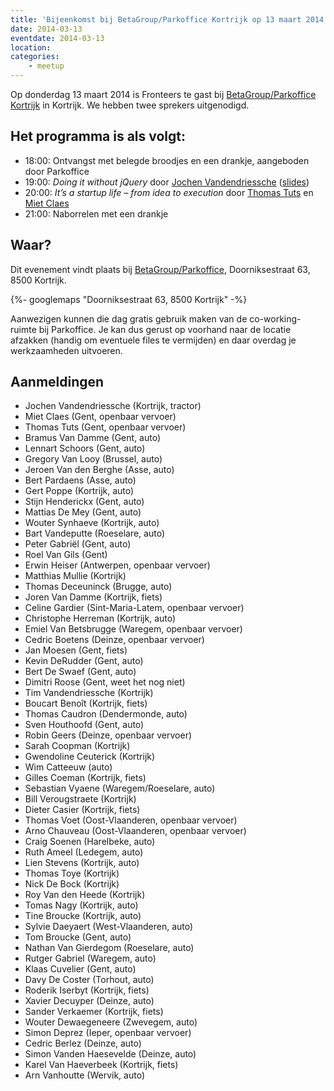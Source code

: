 ```yaml
---
title: 'Bijeenkomst bij BetaGroup/Parkoffice Kortrijk op 13 maart 2014'
date: 2014-03-13
eventdate: 2014-03-13
location:
categories:
    - meetup
---
```


Op donderdag 13 maart 2014 is Fronteers te gast bij [BetaGroup/Parkoffice Kortrijk](http://kortrijk.betagroup.be/) in Kortrijk. We hebben twee sprekers uitgenodigd.

## Het programma is als volgt:

-   18:00: Ontvangst met belegde broodjes en een drankje, aangeboden door Parkoffice
-   19:00: _Doing it without jQuery_ door [Jochen Vandendriessche](https://twitter.com/joggink) ([slides](http://static.joggink.com/fronteers/doing-it-without-jquery/#/))
-   20:00: _It’s a startup life – from idea to execution_ door [Thomas Tuts](https://twitter.com/thomastuts) en [Miet Claes](https://twitter.com/choisissez)
-   21:00: Naborrelen met een drankje

## Waar?

Dit evenement vindt plaats bij [BetaGroup/Parkoffice](http://www.parkoffice.be/en/locations/business-centre-meeting-room-kortrijk), Doorniksestraat 63, 8500 Kortrijk.

{%- googlemaps "Doorniksestraat 63, 8500 Kortrijk" -%}

Aanwezigen kunnen die dag gratis gebruik maken van de co-working-ruimte bij Parkoffice. Je kan dus gerust op voorhand naar de locatie afzakken (handig om eventuele files te vermijden) en daar overdag je werkzaamheden uitvoeren.

## Aanmeldingen

-   Jochen Vandendriessche (Kortrijk, tractor)
-   Miet Claes (Gent, openbaar vervoer)
-   Thomas Tuts (Gent, openbaar vervoer)
-   Bramus Van Damme (Gent, auto)
-   Lennart Schoors (Gent, auto)
-   Gregory Van Looy (Brussel, auto)
-   Jeroen Van den Berghe (Asse, auto)
-   Bert Pardaens (Asse, auto)
-   Gert Poppe (Kortrijk, auto)
-   Stijn Henderickx (Gent, auto)
-   Mattias De Mey (Gent, auto)
-   Wouter Synhaeve (Kortrijk, auto)
-   Bart Vandeputte (Roeselare, auto)
-   Peter Gabriël (Gent, auto)
-   Roel Van Gils (Gent)
-   Erwin Heiser (Antwerpen, openbaar vervoer)
-   Matthias Mullie (Kortrijk)
-   Thomas Deceuninck (Brugge, auto)
-   Joren Van Damme (Kortrijk, fiets)
-   Celine Gardier (Sint-Maria-Latem, openbaar vervoer)
-   Christophe Herreman (Kortrijk, auto)
-   Emiel Van Betsbrugge (Waregem, openbaar vervoer)
-   Cedric Boetens (Deinze, openbaar vervoer)
-   Jan Moesen (Gent, fiets)
-   Kevin DeRudder (Gent, auto)
-   Bert De Swaef (Gent, auto)
-   Dimitri Roose (Gent, weet het nog niet)
-   Tim Vandendriessche (Kortrijk)
-   Boucart Benoît (Kortrijk, fiets)
-   Thomas Caudron (Dendermonde, auto)
-   Sven Houthoofd (Gent, auto)
-   Robin Geers (Deinze, openbaar vervoer)
-   Sarah Coopman (Kortrijk)
-   Gwendoline Ceuterick (Kortrijk)
-   Wim Catteeuw (auto)
-   Gilles Coeman (Kortrijk, fiets)
-   Sebastian Vyaene (Waregem/Roeselare, auto)
-   Bill Verougstraete (Kortrijk)
-   Dieter Casier (Kortrijk, fiets)
-   Thomas Voet (Oost-Vlaanderen, openbaar vervoer)
-   Arno Chauveau (Oost-Vlaanderen, openbaar vervoer)
-   Craig Soenen (Harelbeke, auto)
-   Ruth Ameel (Ledegem, auto)
-   Lien Stevens (Kortrijk, auto)
-   Thomas Toye (Kortrijk)
-   Nick De Bock (Kortrijk)
-   Roy Van den Heede (Kortrijk)
-   Tomas Nagy (Kortrijk, auto)
-   Tine Broucke (Kortrijk, auto)
-   Sylvie Daeyaert (West-Vlaanderen, auto)
-   Tom Broucke (Gent, auto)
-   Nathan Van Gierdegom (Roeselare, auto)
-   Rutger Gabriel (Waregem, auto)
-   Klaas Cuvelier (Gent, auto)
-   Davy De Coster (Torhout, auto)
-   Roderik Iserbyt (Kortrijk, fiets)
-   Xavier Decuyper (Deinze, auto)
-   Sander Verkaemer (Kortrijk, fiets)
-   Wouter Dewaegeneere (Zwevegem, auto)
-   Simon Deprez (Ieper, openbaar vervoer)
-   Cedric Berlez (Deinze, auto)
-   Simon Vanden Haesevelde (Deinze, auto)
-   Karel Van Haeverbeek (Kortrijk, fiets)
-   Arn Vanhoutte (Wervik, auto)
